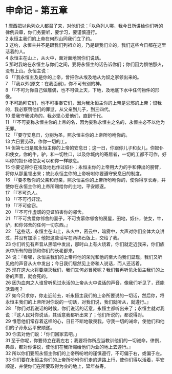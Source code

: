 # 申命记 - 第五章
  
 1 摩西把以色列众人都召了来，对他们说：「以色列人哪，我今日所讲给你们听的律例典章，你们务要听，要学习，要谨慎遵行。  
 2 永恒主我们的上帝在何烈山同我们立了约。  
 3 这约，永恒主并不是跟我们列祖立的，乃是跟我们立的，我们这些今日都在这里活着的人。  
 4 永恒主在山上，从火中，面对面地同你们说话。  
 5 那时我站在永恒主与你们之间，要将永恒主的话告诉你们；你们因为惧怕那火，没有上山。永恒主说：  
 6 「『我永恒主及是你的上帝，曾把你从埃及地从为奴之家领出来的。  
 7 「『我以外(原文：在我面前)，你不可有别的神。  
 8 「『不可为你自己做雕偶，也不可做上天，下地，及地底下水中任何物件的形像。  
 9 不可跪拜它们，也不可事奉它们，因为我永恒主你的上帝是忌邪的上帝；恨我的，我必察罚他们的罪愆，从父亲到儿子，到三四代。  
 10 爱我守我诫命的，我必坚心爱他们，直到千代。  
 11 「『不可妄称永恒主你的上帝的名，因为妄称永恒主之名的，永恒主必不以他为无罪。  
 12 「『要守安息日，分别为圣，照永恒主你的上帝所吩咐你的。  
 13 六日要劳碌，作你一切的工。  
 14 但第七日是属永恒主你的上帝的安息日；这一日，你跟你儿子和女儿，你奴仆和使女，你的牛，驴，和一切牲口，以及你城内的寄居者，一切的工都不可作，好叫你的奴仆和使女可以和你一样歇息。  
 15 你要记得你在埃及地也作过奴仆；永恒主你的上帝用大力的手和伸出的膀臂，将你从那里领出来；故此永恒主你的上帝吩咐你要遵守安息日的制度。  
 16 「『要孝敬你的父亲和母亲，照永恒主你的上帝所吩咐你的，使你得享长寿，并使你在永恒主你的上帝所赐给你的土地，平安顺遂。  
 17 「『不可杀人。  
 18 「『不可行奸淫。  
 19 「『不可偷窃。  
 20 「『不可作虚谎的见证陷害你的邻舍。  
 21 「『不可贪爱你邻舍的妻子，不可贪慕你邻舍的房屋，田地，奴仆，使女，牛，驴，和你邻舍的任何一切东西。』  
 22 「这些话，永恒主在山上，从火中，密云中，暗雾中，大声对你们全体大众讲过，并没有加添；他把这些话写在两块石版上，交给了我。  
 23 你们听见有声音从黑暗中发出，那时山上有火烧着，你们就走近我来，你们族派中所有的首领和你们的长老都来，  
 24 说：『看哪，永恒主我们的上帝将他的荣光和他的至大向我们显现，我们又听见他的声音从火中发出；今日我们居然见上帝和人说话，而人还活着。  
 25 现在这大火将要烧灭我们，我们又何必冒死呢？我们若再听见永恒主我们的上帝的声音，就会死的。  
 26 因为血肉之人谁曾听见过永活的上帝从火中说话的声音，像我们听见了，还能活着呢？  
 27 如今只求你，你走近前去，听永恒主我们的上帝所要说的一切话，然后你，将永恒主我们的上帝所对你说的一切话，对我们说，我们就听从，就遵行。』  
 28 「你们对我说话的时候，你们说话的话意，永恒主都听出来了；永恒主就对我说：『这人民对你说话，其话意我都听出来了；他们所说的，都说得对。  
 29 惟愿他们常存着这样的心，日日不断地敬畏我，守我一切的诫命，使他们和他们的子孙永远平安顺遂。  
 30 你去对他们说：「你们回家去吧。」  
 31 至于你呢，你要侍立在我左右；我要将你所应当教训他们的一切诫命，律例，典章，都对你讲说，使他们在我所赐给他们为业的地上去遵行。』  
 32 所以你们要照永恒主你们的上帝所吩咐的谨慎遵行，不可偏于右，或偏于左。  
 33 你们要在永恒主你们的上帝所吩咐你们走的道路上行，使你们得以活着，平安顺遂，并使你们在所要取得为业的地上，延年益寿。
